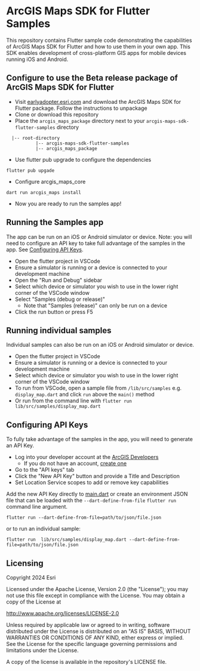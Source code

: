 # ArcGIS Maps SDK for Flutter Samples

This repository contains Flutter sample code demonstrating the capabilities of ArcGIS Maps SDK for Flutter and how to use them in your own app. This SDK enables development of cross-platform GIS apps for mobile devices running iOS and Android.

## Configure to use the Beta release package of ArcGIS Maps SDK for Flutter
- Visit [earlyadopter.esri.com](http://earlyadopter.esri.com/) and download the ArcGIS Maps SDK for Flutter package. Follow the instructions to unpackage
- Clone or download this repository
- Place the `arcgis_maps_package` directory next to your `arcgis-maps-sdk-flutter-samples` directory

```
  |-- root-directory
           |-- arcgis-maps-sdk-flutter-samples
           |-- arcgis_maps_package
```
- Use flutter pub upgrade to configure the dependencies
```
flutter pub upgade
```
- Configure arcgis_maps_core
```
dart run arcgis_maps install
```
- Now you are ready to run the samples app!

## Running the Samples app

The app can be run on an iOS or Android simulator or device. Note: you will need to configure an API key to take full advantage of the samples in the app. See [Configuring API Keys](#configuring-api-keys).

- Open the flutter project in VSCode
- Ensure a simulator is running or a device is connected to your development machine 
- Open the "Run and Debug" sidebar
- Select which device or simulator you wish to use in the lower right corner of the VSCode window
- Select "Samples (debug or release)"
  - Note that "Samples (release)" can only be run on a device
- Click the run button or press F5

## Running individual samples

Individual samples can also be run on an iOS or Android simulator or device.

- Open the flutter project in VSCode
- Ensure a simulator is running or a device is connected to your development machine
- Select which device or simulator you wish to use in the lower right corner of the VSCode window
- To run from VSCode, open a sample file from `/lib/src/samples` e.g. `display_map.dart` and click `run` above the `main()` method
- Or run from the command line with `flutter run lib/src/samples/display_map.dart`

## Configuring API Keys

To fully take advantage of the samples in the app, you will need to generate an API Key.

- Log into your developer account at the [ArcGIS Developers](https://developers.arcgis.com/)
  - If you do not have an account, [create one](https://developers.arcgis.com/sign-up/)
- Go to the "API keys" tab
- Click the "New API Key" button and provide a Title and Description
- Set Location Service scopes to add or remove key capabilities

Add the new API Key directly to [main.dart](lib/main.dart) or create an environment JSON file that can be loaded with the `--dart-define-from-file` `flutter run` command line argument. 

```
flutter run --dart-define-from-file=path/to/json/file.json
```

or to run an individual sample:

```
flutter run  lib/src/samples/display_map.dart --dart-define-from-file=path/to/json/file.json
```

## Licensing
Copyright 2024 Esri

Licensed under the Apache License, Version 2.0 (the "License"); you may not use this file except in compliance with the License. You may obtain a copy of the License at

http://www.apache.org/licenses/LICENSE-2.0

Unless required by applicable law or agreed to in writing, software distributed under the License is distributed on an "AS IS" BASIS, WITHOUT WARRANTIES OR CONDITIONS OF ANY KIND, either express or implied. See the License for the specific language governing permissions and limitations under the License.

A copy of the license is available in the repository's LICENSE file.
